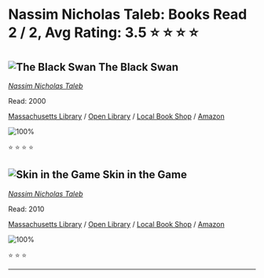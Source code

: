 # Nassim Nicholas Taleb:  Books Read 2 / 2, Avg Rating: 3.5 :star: :star: :star: :star:

## ![The Black Swan](https://covers.openlibrary.org/b/id/5721840-M.jpg) The Black Swan
*[Nassim Nicholas Taleb](../authors/NassimNicholasTaleb)*

Read: 2000

[Massachusetts Library](https://library.minlib.net/search/i=9781588365835) / [Open Library](https://openlibrary.org/isbn/9781588365835) / [Local Book Shop](https://bookshop.org/book/9781588365835) / [Amazon](https://amazon.com/dp/0679604189)

![100%](https://geps.dev/progress/100) 

:star: :star: :star: :star:

## ![Skin in the Game](https://covers.openlibrary.org/b/id/10856868-M.jpg) Skin in the Game
*[Nassim Nicholas Taleb](../authors/NassimNicholasTaleb)*

Read: 2010

[Massachusetts Library](https://library.minlib.net/search/i=9780141982656) / [Open Library](https://openlibrary.org/isbn/9780141982656) / [Local Book Shop](https://bookshop.org/book/9780141982656) / [Amazon](https://amazon.com/dp/3328600264)

![100%](https://geps.dev/progress/100) 

:star: :star: :star:

---
